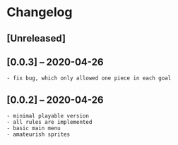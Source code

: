 # Changelog

## [Unreleased]

## [0.0.3] – 2020-04-26
    - fix bug, which only allowed one piece in each goal

## [0.0.2] – 2020-04-26
    - minimal playable version
    - all rules are implemented
    - basic main menu
    - amateurish sprites
